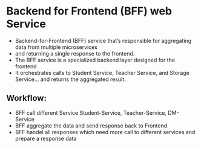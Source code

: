 # Backend for Frontend (BFF) web Service
- Backend-for-Frontend (BFF) service that’s responsible for aggregating data from multiple microservices
- and returning a single response to the frontend.
- The BFF service is a specialized backend layer designed for the frontend
- It orchestrates calls to Student Service, Teacher Service, and Storage Service... and returns the aggregated result.

## Workflow:
- BFF call different Service Student-Service, Teacher-Service, DM-Service
- BFF aggregate the data and send response back to Frontend
- BFF handel all responses which need more call to different services and prepare a response data
